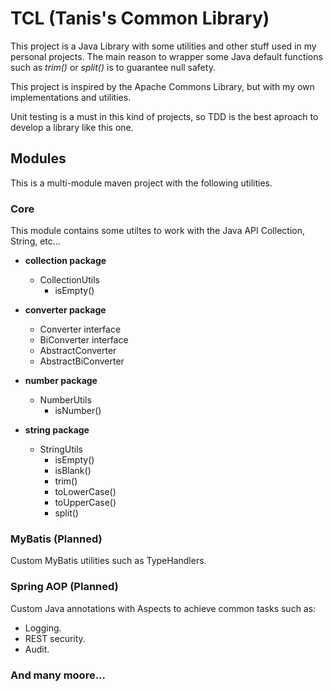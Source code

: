 # TCL (Tanis's Common Library)
This project is a Java Library with some utilities and other stuff used in my personal projects. The main reason to wrapper some Java default functions such as *trim()* or *split()* is to guarantee null safety. 

This project is inspired by the Apache Commons Library, but with my own implementations and utilities.

Unit testing is a must in this kind of projects, so TDD is the best aproach to develop a library like this one.

## Modules
This is a multi-module maven project with the following utilities.

### Core
This module contains some utiltes to work with the Java API Collection, String, etc...

* **collection package**
    * CollectionUtils
        * isEmpty()

* **converter package**
    * Converter interface
    * BiConverter interface
    * AbstractConverter
    * AbstractBiConverter

* **number package**
    * NumberUtils
        * isNumber()

* **string package**
    * StringUtils
        * isEmpty()
        * isBlank()
        * trim()
        * toLowerCase()
        * toUpperCase()
        * split()
### MyBatis (Planned)
Custom MyBatis utilities such as TypeHandlers.

### Spring AOP (Planned)
Custom Java annotations with Aspects to achieve common tasks such as:
* Logging.
* REST security.
* Audit.

### And many moore...
